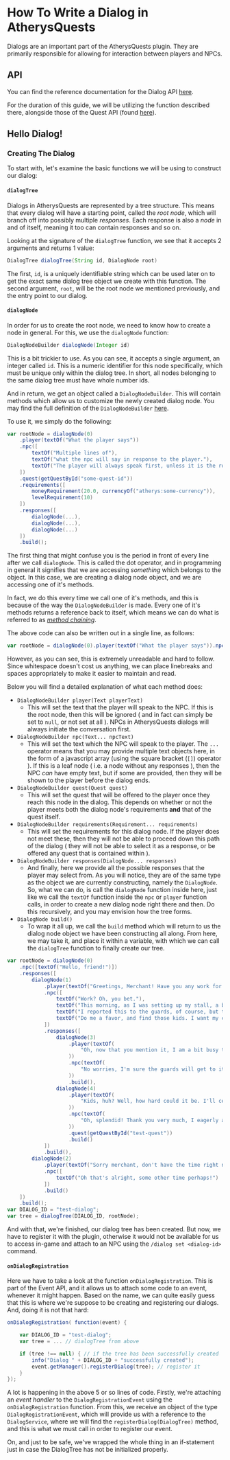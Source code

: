 # How To Write a Dialog in AtherysQuests

Dialogs are an important part of the AtherysQuests plugin. They are primarily responsible for
allowing for interaction between players and NPCs.

## API

You can find the reference documentation for the Dialog API [here](https://atherys.com/docs/scripting/quests/Dialog-Functions.html).

For the duration of this guide, we will be utilizing the function described there, alongside those of the Quest API (found [here](https://atherys.com/docs/scripting/quests/Quest-Functions.html)).

## Hello Dialog!

### Creating The Dialog

To start with, let's examine the basic functions we will be using to construct our dialog:

#### `dialogTree`

Dialogs in AtherysQuests are represented by a tree structure. This means that every dialog will have a starting point, called the *root node*, which will branch off into possibly multiple *responses*. Each response is also a *node* in and of itself, meaning it too can contain responses and so on.

Looking at the signature of the `dialogTree` function, we see that it accepts 2 arguments and returns 1 value:

```groovy
DialogTree dialogTree(String id, DialogNode root)
```

The first, `id`, is a uniquely identifiable string which can be used later on to get the exact same dialog tree object we create with this function. The second argument, `root`, will be the root node we mentioned previously, and the entry point to our dialog.

#### `dialogNode`

In order for us to create the root node, we need to know how to create a node in general. For this, we use the `dialogNode` function:

```groovy
DialogNodeBuilder dialogNode(Integer id)
```

This is a bit trickier to use. As you can see, it accepts a single argument, an integer called `id`. This is a numeric identifier for this node specifically, which must be unique only within the dialog tree. In short, all nodes belonging to the same dialog tree must have whole number ids.

And in return, we get an object called a `DialogNodeBuilder`. This will contain methods which allow us to customize the newly created dialog node. You may find the full definition of the `DialogNodeBuilder` [here](https://github.com/Atherys-Horizons/AtherysQuests/blob/da03b0cf6c3421406faa6cb6353e4fff9a505e0a/src/main/java/com/atherys/quests/dialog/tree/DialogNodeBuilder.java).

To use it, we simply do the following:
```groovy
var rootNode = dialogNode(0)
    .player(textOf("What the player says"))
    .npc([
        textOf("Multiple lines of"),
        textOf("what the npc will say in response to the player."),
        textOf("The player will always speak first, unless it is the root node.")
    ])
    .quest(getQuestById("some-quest-id"))
    .requirements([
        moneyRequirement(20.0, currencyOf("atherys:some-currency")),
        levelRequirement(10)
    ])
    .responses([
        dialogNode(...),
        dialogNode(...),
        dialogNode(...)
    ])
    .build();
```

The first thing that might confuse you is the period in front of every line after we call `dialogNode`. This is called the dot operator, and in programming in general it signifies that we are accessing _something_ which belongs to the object. In this case, we are creating a dialog node object, and we are accessing one of it's methods.

In fact, we do this every time we call one of it's methods, and this is because of the way the `DialogNodeBuilder` is made. Every one of it's methods returns a reference back to itself, which means we can do what is referred to as [_method chaining_](https://en.wikipedia.org/wiki/Method_chaining). 

The above code can also be written out in a single line, as follows:

```groovy
var rootNode = dialogNode(0).player(textOf("What the player says")).npc([textOf("Multiple lines of"), textOf("what the npc will say in response to the player."), textOf("The player will always speak first, unless it is the root node.")]).quest(getQuestById("some-quest-id")).requirements([moneyRequirement(20.0, currencyOf("atherys:some-currency"))]).responses([dialogNode(...), dialogNode(...), dialogNode(...)]).build();
```

However, as you can see, this is extremely unreadable and hard to follow. Since whitespace doesn't cost us anything, we can place linebreaks and spaces appropriately to make it easier to maintain and read.

Below you will find a detailed explanation of what each method does:

* `DialogNodeBuilder player(Text playerText)`
    - This will set the text that the player will speak to the NPC. If this is the root node, then this will be ignored ( and in fact can simply be set to `null`, or not set at all ). NPCs in AtherysQuests dialogs will always initiate the conversation first.
* `DialogNodeBuilder npc(Text... npcText)`
    - This will set the text which the NPC will speak to the player. The `...` operator means that you may provide multiple text objects here, in the form of a javascript array (using the square bracket (`[]`) operator ). If this is a leaf node ( i.e. a node without any responses ), then the NPC _can_ have empty text, but if some are provided, then they will be shown to the player before the dialog ends.
* `DialogNodeBuilder quest(Quest quest)`
    - This will set the quest that will be offered to the player once they reach this node in the dialog. This depends on whether or not the player meets both the dialog node's requirements **and** that of the quest itself.
* `DialogNodeBuilder requirements(Requirement... requirements)`
    - This will set the requirements for this dialog node. If the player does not meet these, then they will not be able to proceed down this path of the dialog ( they will not be able to select it as a response, or be offered any quest that is contained within ).
* `DialogNodeBuilder responses(DialogNode... responses)`
    - And finally, here we provide all the possible responses that the player may select from. As you will notice, they are of the same type as the object we are currently constructing, namely the `DialogNode`. So, what we can do, is call the `dialogNode` function inside here, just like we call the `textOf` function inside the `npc` or `player` function calls, in order to create a new dialog node right there and then. Do this recursively, and you may envision how the tree forms.
* `DialogNode build()`
    - To wrap it all up, we call the `build` method which will return to us the dialog node object we have been constructing all along. From here, we may take it, and place it within a variable, with which we can call the `dialogTree` function to finally create our tree.

```groovy
var rootNode = dialogNode(0)
    .npc([textOf("Hello, friend!")])
    .responses([
        dialogNode(1)
            .player(textOf("Greetings, Merchant! Have you any work for me today?"))
            .npc([
                textOf("Work? Oh, you bet."),
                textOf("This morning, as I was setting up my stall, a bunch of children went by and stole an entire stack of cocoa beans!"),
                textOf("I reported this to the guards, of course, but they're either incapable or apathetic to the trouble that has befallen me."),
                textOf("Do me a favor, and find those kids. I want my cocoa beans back!")
            ])
            .responses([
                dialogNode(3)
                    .player(textOf(
                        "Oh, now that you mention it, I am a bit busy today, so I don't know if I'll find the time."
                    ))
                    .npc(textOf(
                        "No worries, I'm sure the guards will get to it.. eventually..."
                    ))
                    .build(),
                dialogNode(4)
                    .player(textOf(
                        "Kids, huh? Well, how hard could it be. I'll certainly take a look around for you."
                    ))
                    .npc(textOf(
                        "Oh, splendid! Thank you very much, I eagerly await to see what you find out."
                    ))
                    .quest(getQuestById("test-quest"))
                    .build()
            ])
            .build(),
        dialogNode(2)
            .player(textOf("Sorry merchant, don't have the time right now."))
            .npc([
                textOf("Oh that's alright, some other time perhaps!")
            ])
            .build()
    ])
    .build();
var DIALOG_ID = "test-dialog";
var tree = dialogTree(DIALOG_ID, rootNode);
```

And with that, we're finished, our dialog tree has been created. But now, we have to register it with the plugin, otherwise it would not be available for us to access in-game and attach to an NPC using the `/dialog set <dialog-id>` command.

#### `onDialogRegistration`

Here we have to take a look at the function `onDialogRegistration`. This is part of the Event API, and it allows us to attach some code to an event, whenever it might happen. Based on the name, we can quite easily guess that this is where we're suppose to be creating and registering our dialogs. And, doing it is not that hard:

```groovy
onDialogRegistration( function(event) {

    var DIALOG_ID = "test-dialog";
    var tree = ... // dialogTree from above

    if (tree !== null) { // if the tree has been successfully created
        info("Dialog " + DIALOG_ID + "successfully created");
        event.getManager().registerDialog(tree); // register it
    }
});
```

A lot is happening in the above 5 or so lines of code. Firstly, we're attaching an _event handler_ to the `DialogRegistrationEvent` using the `onDialogRegistration` function. From this, we receive an object of the type `DialogRegistrationEvent`, which will provide us with a reference to the `DialogService`, where we will find the `registerDialog(DialogTree)` method, and this is what we must call in order to register our event.

On, and just to be safe, we've wrapped the whole thing in an if-statement just in case the DialogTree has not be initialized properly.
